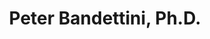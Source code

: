 ---
title: "Peter Bandettini, Ph.D." 
presenter_id: peter_bandettini
permalink: /member_full_publications/peter_bandettini
layout: member_all_publications
---